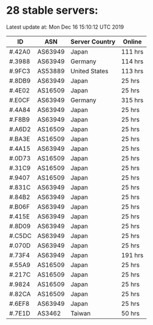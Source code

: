 # 28 stable servers:

Latest update at: Mon Dec 16 15:10:12 UTC 2019

| ID | ASN | Server Country | Online |
| -- | --- | -------------- | ------ |
| #.42A0 | AS63949 | Japan | 111 hrs |
| #.3988 | AS63949 | Germany | 114 hrs |
| #.9FC3 | AS53889 | United States | 113 hrs |
| #.8DB9 | AS63949 | Japan | 25 hrs |
| #.4E02 | AS16509 | Japan | 25 hrs |
| #.E0CF | AS63949 | Germany | 315 hrs |
| #.4A84 | AS63949 | Japan | 25 hrs |
| #.F8B9 | AS63949 | Japan | 25 hrs |
| #.A6D2 | AS16509 | Japan | 25 hrs |
| #.BA3E | AS16509 | Japan | 25 hrs |
| #.4A15 | AS63949 | Japan | 25 hrs |
| #.0D73 | AS16509 | Japan | 25 hrs |
| #.31C9 | AS16509 | Japan | 25 hrs |
| #.9407 | AS16509 | Japan | 25 hrs |
| #.831C | AS63949 | Japan | 25 hrs |
| #.84B2 | AS63949 | Japan | 25 hrs |
| #.B06F | AS63949 | Japan | 25 hrs |
| #.415E | AS63949 | Japan | 25 hrs |
| #.8D09 | AS63949 | Japan | 25 hrs |
| #.C5DC | AS63949 | Japan | 25 hrs |
| #.070D | AS63949 | Japan | 25 hrs |
| #.73F4 | AS63949 | Japan | 191 hrs |
| #.55A9 | AS16509 | Japan | 25 hrs |
| #.217C | AS16509 | Japan | 25 hrs |
| #.9824 | AS16509 | Japan | 25 hrs |
| #.82CA | AS16509 | Japan | 25 hrs |
| #.6EF8 | AS63949 | Japan | 25 hrs |
| #.7E1D | AS3462 | Taiwan | 50 hrs |

